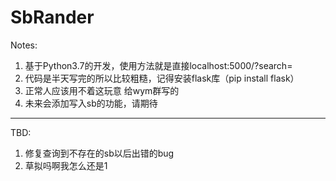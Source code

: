 # SbRander
Notes:
1. 基于Python3.7的开发，使用方法就是直接localhost:5000/?search=
2. 代码是半天写完的所以比较粗糙，记得安装flask库（pip install flask）
3. 正常人应该用不着这玩意 给wym群写的
4. 未来会添加写入sb的功能，请期待

------------------------------

TBD:
1. 修复查询到不存在的sb以后出错的bug
1. 草拟吗啊我怎么还是1

